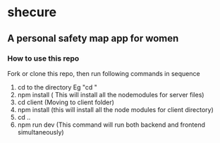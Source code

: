 # shecure

## A personal safety map app for women

### How to use this repo
Fork or clone this repo, then run following commands in sequence
1) cd to the directory
   Eg "cd <path to directory>"
2) npm install
( This will install all the nodemodules for server files)
3) cd client
(Moving to client folder)
4) npm install
(this will install all the node modules for client directory)
5) cd ..
6) npm run dev 
(This command will run both backend and frontend simultaneously)

